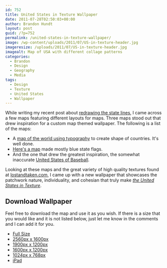 ```yaml
---
id: 752
title: United States in Texture Wallpaper
date: 2011-07-28T02:50:03+00:00
author: Brandon Hundt
layout: post
guid: /?p=752
permalink: /united-states-in-texture-wallpaper/
image: /wp-content/uploads/2011/07/US-in-texture-header.jpg
imageresize: /uploads/2011/07/US-in-texture-header.jpg
imagealt: Map of USA with different collage patterns
categories:
  - Brandon
  - Design
  - Geography
  - Media
tags:
  - Design
  - Texture
  - United States
  - Wallpaper
---
```

While writing my recent post about <a href="/why-not-my-quest-to-realign-the-50-states/" rel="external">redrawing the state lines</a>, I came across a few maps featuring different layouts for maps. Three maps stood out that drew inspiration for a custom map themed wallpaper. The following is a list of the maps:<!--more-->

  * A <a href="http://vladstudio.deviantart.com/art/Typographic-World-Map-106395788" rel="external">map of the world using typography</a> to create shape of countries. It's well done.
  * [Here's a map](http://vectorstuff.blogspot.com/2009/10/usa-map-with-state-flags.html) made mostly blue state flags.
  * And the one that drew the greatest inspiration, the somewhat inaccurate <a href="http://mapscroll.blogspot.com/2009/04/baseball-map-of-america.html" rel="external">United States of Baseball</a>.

Looking at these maps and the great variety of high quality textures found at <a href="http://lostandtaken.com" rel="external">lostandtaken.com</a>, I came up with a new wallpaper that showcases the patchwork nature, individuality, and cohesian that truly make _<a href="/wp-content/uploads/2011/07/US-in-texture.jpg" rel="external">the United States in Texture</a>_.

## Download Wallpaper

Feel free to download the map and use it as you wish. If there is a size that you would like and it is not listed below, just let me know in the comments and I can add it for you.

  * <a href="/wp-content/uploads/2011/07/US-in-texture.jpg" rel="external">Full Size</a>
  * <a href="/wp-content/uploads/2011/07/US-in-texture2560x1600.jpg" rel="external">2560px x 1600px</a>
  * <a href="/wp-content/uploads/2011/07/US-in-texture1900x1200.jpg" rel="external">1900px x 1200px</a>
  * <a href="/wp-content/uploads/2011/07/US-in-texture1600x1200.jpg" rel="external">1600px x 1200px</a>
  * <a href="/wp-content/uploads/2011/07/US-in-texture1024x768.jpg" rel="external">1024px x 768px</a>
  * <a href="/wp-content/uploads/2011/07/US-in-texture-ipad.jpg" rel="external">iPad</a>
